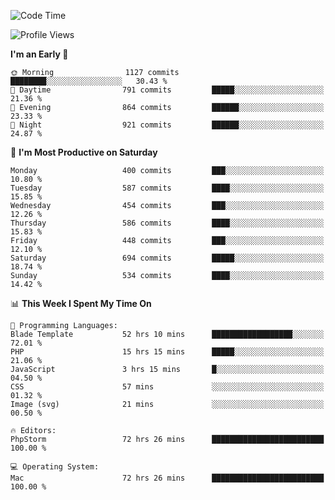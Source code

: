 <!--START_SECTION:waka-->
![Code Time](http://img.shields.io/badge/Code%20Time-2%2C589%20hrs%2017%20mins-blue)

![Profile Views](http://img.shields.io/badge/Profile%20Views-0-blue)

**I'm an Early 🐤** 

```text
🌞 Morning                1127 commits        ████████░░░░░░░░░░░░░░░░░   30.43 % 
🌆 Daytime                791 commits         █████░░░░░░░░░░░░░░░░░░░░   21.36 % 
🌃 Evening                864 commits         ██████░░░░░░░░░░░░░░░░░░░   23.33 % 
🌙 Night                  921 commits         ██████░░░░░░░░░░░░░░░░░░░   24.87 % 
```
📅 **I'm Most Productive on Saturday** 

```text
Monday                   400 commits         ███░░░░░░░░░░░░░░░░░░░░░░   10.80 % 
Tuesday                  587 commits         ████░░░░░░░░░░░░░░░░░░░░░   15.85 % 
Wednesday                454 commits         ███░░░░░░░░░░░░░░░░░░░░░░   12.26 % 
Thursday                 586 commits         ████░░░░░░░░░░░░░░░░░░░░░   15.83 % 
Friday                   448 commits         ███░░░░░░░░░░░░░░░░░░░░░░   12.10 % 
Saturday                 694 commits         █████░░░░░░░░░░░░░░░░░░░░   18.74 % 
Sunday                   534 commits         ████░░░░░░░░░░░░░░░░░░░░░   14.42 % 
```


📊 **This Week I Spent My Time On** 

```text
💬 Programming Languages: 
Blade Template           52 hrs 10 mins      ██████████████████░░░░░░░   72.01 % 
PHP                      15 hrs 15 mins      █████░░░░░░░░░░░░░░░░░░░░   21.06 % 
JavaScript               3 hrs 15 mins       █░░░░░░░░░░░░░░░░░░░░░░░░   04.50 % 
CSS                      57 mins             ░░░░░░░░░░░░░░░░░░░░░░░░░   01.32 % 
Image (svg)              21 mins             ░░░░░░░░░░░░░░░░░░░░░░░░░   00.50 % 

🔥 Editors: 
PhpStorm                 72 hrs 26 mins      █████████████████████████   100.00 % 

💻 Operating System: 
Mac                      72 hrs 26 mins      █████████████████████████   100.00 % 
```


<!--END_SECTION:waka-->
